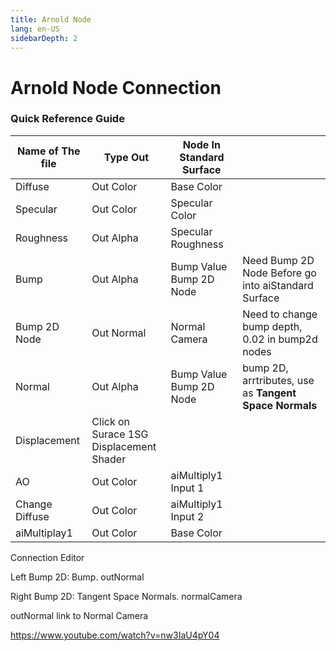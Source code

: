 ```yaml
---
title: Arnold Node
lang: en-US
sidebarDepth: 2
---
```


# Arnold Node Connection

### Quick Reference Guide

| Name of The file | Type Out                                      | Node In Standard Surface     |                                                        |
| ---------------- | --------------------------------------------- | ---------------------------- | ------------------------------------------------------ |
| Diffuse          | Out Color                                     | Base Color                   |                                                        |
| Specular         | Out Color                                     | Specular Color               |                                                        |
| Roughness        | Out Alpha                                     | Specular Roughness           |                                                        |
| Bump             | Out Alpha                                     | Bump Value<br />Bump 2D Node | Need Bump 2D Node Before go into aiStandard Surface    |
| Bump 2D Node     | Out Normal                                    | Normal Camera                | Need to change bump depth, 0.02 in bump2d nodes        |
| Normal           | Out Alpha                                     | Bump Value<br />Bump 2D Node | bump 2D, arrtributes, use as **Tangent Space Normals** |
| Displacement     | Click on Surace 1SG <br />Displacement Shader |                              |                                                        |
| AO               | Out Color                                     | aiMultiply1<br />Input 1     |                                                        |
| Change Diffuse   | Out Color                                     | aiMultiply1<br />Input 2     |                                                        |
| aiMultiplay1     | Out Color                                     | Base Color                   |                                                        |

Connection Editor

Left 	Bump 2D: Bump. outNormal

Right	Bump 2D: Tangent Space Normals. normalCamera

outNormal link to Normal Camera



https://www.youtube.com/watch?v=nw3IaU4pY04
